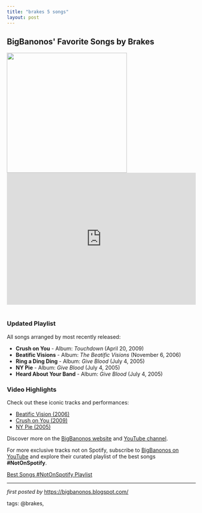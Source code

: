 ```yaml
---
title: "brakes 5 songs"
layout: post
---
```

<h2>BigBanonos' Favorite Songs by Brakes</h2><div><a href="https://i.scdn.co/image/ab67616d0000b273cdfd5b5a567df51988c4b6c6" ><img alt="" border="0" data-original-height="640" data-original-width="640" src="https://i.scdn.co/image/ab67616d0000b273cdfd5b5a567df51988c4b6c6" width="320" /></a></div> <div> <iframe allow="autoplay; clipboard-write; encrypted-media; fullscreen; picture-in-picture" allowfullscreen="" frameborder="0" height="352" loading="lazy" src="https://open.spotify.com/embed/playlist/5o4Jooev0ACb3tLo60jsUN?utm_source=generator" width="100%"></iframe>
</div>
<br />
<h3>Updated Playlist</h3>
<p>All songs arranged by most recently released:</p> <ul> <li><strong>Crush on You</strong> - Album: <em>Touchdown</em> (April 20, 2009)</li> <li><strong>Beatific Visions</strong> - Album: <em>The Beatific Visions</em> (November 6, 2006)</li> <li><strong>Ring a Ding Ding</strong> - Album: <em>Give Blood</em> (July 4, 2005)</li> <li><strong>NY Pie</strong> - Album: <em>Give Blood</em> (July 4, 2005)</li> <li><strong>Heard About Your Band</strong> - Album: <em>Give Blood</em> (July 4, 2005)</li>
</ul> <h3>Video Highlights</h3>
<p>Check out these iconic tracks and performances:</p>
<ul> <li><a href="https://www.youtube.com/watch?v=BEATIFICVISION" target="_blank">Beatific Vision (2006)</a></li> <li><a href="https://www.youtube.com/watch?v=CRUSHONYOU" target="_blank">Crush on You (2009)</a></li> <li><a href="https://www.youtube.com/watch?v=MYPIE" target="_blank">NY Pie (2005)</a></li>
</ul> <p>Discover more on the <a href="https://bigbanonos.blogspot.com/" target="_blank">BigBanonos website</a> and <a href="https://www.youtube.com/@BigBanonos" target="_blank">YouTube channel</a>.</p>


<!--Subscribe and Playlist Links-->
<div>
    <p>For more exclusive tracks not on Spotify, subscribe to <a href="https://www.youtube.com/@BigBanonos" target="_blank">BigBanonos on YouTube</a> and explore their curated playlist of the best songs <strong>#NotOnSpotify</strong>.</p>
    <p><a href="https://www.youtube.com/playlist?list=PLtuNtuTatqI0kFahUCbtbfenC_ET5O_tr" target="_blank">Best Songs #NotOnSpotify Playlist<br /></a></p></div>

<hr />

<p><em>first posted by</em> <a href="https://bigbanonos.blogspot.com/" rel="noopener" target="_new">https://bigbanonos.blogspot.com/</a></p>

<p>tags: @brakes,</p>
